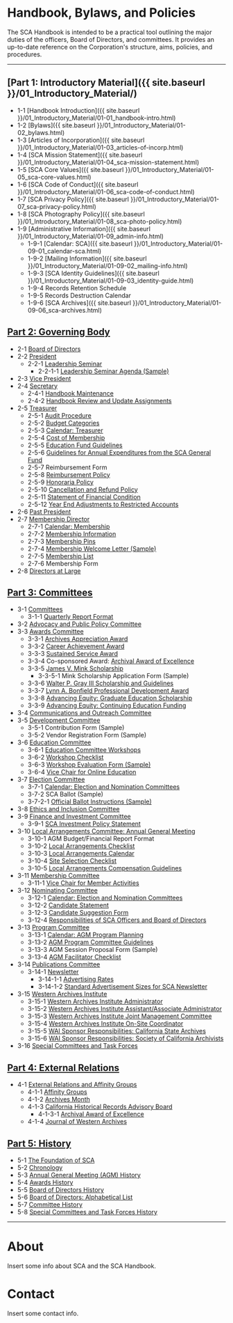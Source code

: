 # Handbook, Bylaws, and Policies

The SCA Handbook is intended to be a practical tool outlining the major duties of the officers, Board of Directors, and committees. It provides an up-to-date reference on the Corporation's structure, aims, policies, and procedures.

***

## [Part 1: Introductory Material]({{ site.baseurl }}/01_Introductory_Material/)
- 1-1     [Handbook Introduction]({{ site.baseurl }}/01_Introductory_Material/01-01_handbook-intro.html)
- 1-2     [Bylaws]({{ site.baseurl }}/01_Introductory_Material/01-02_bylaws.html)
- 1-3     [Articles of Incorporation]({{ site.baseurl }}/01_Introductory_Material/01-03_articles-of-incorp.html)
- 1-4     [SCA Mission Statement]({{ site.baseurl }}/01_Introductory_Material/01-04_sca-mission-statement.html)
- 1-5     [SCA Core Values]({{ site.baseurl }}/01_Introductory_Material/01-05_sca-core-values.html)
- 1-6     [SCA Code of Conduct]({{ site.baseurl }}/01_Introductory_Material/01-06_sca-code-of-conduct.html)
- 1-7     [SCA Privacy Policy]({{ site.baseurl }}/01_Introductory_Material/01-07_sca-privacy-policy.html)
- 1-8     [SCA Photography Policy]({{ site.baseurl }}/01_Introductory_Material/01-08_sca-photo-policy.html)
- 1-9     [Administrative Information]({{ site.baseurl }}/01_Introductory_Material/01-09_admin-info.html)
  - 1-9-1     [Calendar: SCA]({{ site.baseurl }}/01_Introductory_Material/01-09-01_calendar-sca.html)
  - 1-9-2     [Mailing Information]({{ site.baseurl }}/01_Introductory_Material/01-09-02_mailing-info.html)
  - 1-9-3     [SCA Identity Guidelines]({{ site.baseurl }}/01_Introductory_Material/01-09-03_identity-guide.html)
  - 1-9-4     Records Retention Schedule
  - 1-9-5     Records Destruction Calendar
  - 1-9-6     [SCA Archives]({{ site.baseurl }}/01_Introductory_Material/01-09-06_sca-archives.html)

## [Part 2: Governing Body ](/sca-handbook/02_governing_body/)
- 2-1     [Board of Directors](/sca-handbook/02_governing_body/02-01_board-of-directors.html)
- 2-2     [President](/sca-handbook/02_governing_body/02-02_president.html)
  - 2-2-1     [Leadership Seminar](/sca-handbook/02_governing_body/02-02-01_leadership-seminar.html)
    - 2-2-1-1     [Leadership Seminar Agenda (Sample)](/sca-handbook/02_governing_body/02-02-01-01_leadership-seminar-agenda-sample.html)
- 2-3     [Vice President](/sca-handbook/02_governing_body/02-03_vice-president.html)
- 2-4     [Secretary](/sca-handbook/02_governing_body/02-04_secretary.html)
  - 2-4-1     [Handbook Maintenance](/sca-handbook/02_governing_body/02-04-01_handbook-maintenance.html)
  - 2-4-2     [Handbook Review and Update Assignments](/sca-handbook/02_governing_body/02-04-02_handbook-review.html)
- 2-5     [Treasurer](/sca-handbook/02_governing_body/02-05_treasurer.html)
  - 2-5-1     [Audit Procedure](/sca-handbook/02_governing_body/02-05-01_audit-procedure.html)
  - 2-5-2     [Budget Categories](/sca-handbook/02_governing_body/02-05-02_budget-categories.html)
  - 2-5-3     [Calendar: Treasurer](/sca-handbook/02_governing_body/02-05-03_calendar-treasurer.html)
  - 2-5-4     [Cost of Membership](/sca-handbook/02_governing_body/02-05-04_cost-of-membership.html)
  - 2-5-5     [Education Fund  Guidelines](/sca-handbook/02_governing_body/02-05-05_education-fund-guide.html)
  - 2-5-6     [Guidelines for Annual Expenditures from the SCA General Fund](/sca-handbook/02_governing_body/02-05-06_annual-expenditures-guide.html)
  - 2-5-7     Reimbursement Form
  - 2-5-8     [Reimbursement Policy](/sca-handbook/02_governing_body/02-05-08_reimbursement-policy.html)
  - 2-5-9     [Honoraria Policy](/sca-handbook/02_governing_body/02-05-09_honoraria-policy.html)
  - 2-5-10   [Cancellation and Refund Policy](/sca-handbook/02_governing_body/02-05-10_cancellation-and-refund-policy.html)
  - 2-5-11   [Statement of Financial Condition](/sca-handbook/02_governing_body/02-05-11_statement-of-financial-condition.html)
  - 2-5-12   [Year End Adjustments to Restricted Accounts](/sca-handbook/02_governing_body/02-05-12_year-end-adjustments.html)
- 2-6     [Past President](/sca-handbook/02_governing_body/02-06_past-president.html)
- 2-7     [Membership Director](/sca-handbook/02_governing_body/02-07_membership-director.html)
  - 2-7-1     [Calendar: Membership](/sca-handbook/02_governing_body/02-07-02_calendar-membership.html)
  - 2-7-2     [Membership Information](/sca-handbook/02_governing_body/02-07-02_membership-info.html)
  - 2-7-3     [Membership Pins](/sca-handbook/02_governing_body/02-07-03_membership-pins.html)
  - 2-7-4     [Membership Welcome Letter (Sample)](/sca-handbook/02_governing_body/02-07-04_welcome-letter.html)
  - 2-7-5     [Membership List](/sca-handbook/02_governing_body/02-07-05_membership-list.html)
  - 2-7-6     Membership Form
- 2-8     [Directors at Large](/sca-handbook/02_governing_body/02-08_directors-at-large.html)

## [Part 3: Committees](/sca-handbook/03_committees/)
- 3-1     [Committees](/sca-handbook/03_committees/03-01_committees.html)
  - 3-1-1     [Quarterly Report Format](/sca-handbook/03_committees/03-01-01_quarterly-report-format.html)
- 3-2     [Advocacy and Public Policy Committee](/sca-handbook/03_committees/03-02_advocacy-and-public-policy.html)
- 3-3     [Awards Committee](/sca-handbook/03_committees/03-03_awards.html)
  - 3-3-1     [Archives Appreciation Award](/sca-handbook/03_committees/03-03-01_archives-appreciation.html)
  - 3-3-2     [Career Achievement Award](/sca-handbook/03_committees/03-03-02_career-achievement.html)
  - 3-3-3     [Sustained Service Award](/sca-handbook/03_committees/03-03-03_sustained-service.html)
  - 3-3-4     Co-sponsored Award:  [Archival Award of Excellence](/sca-handbook/03_committees/03-03-04_archival-award-of-excellence.html)
  - 3-3-5     [James V. Mink Scholarship](/sca-handbook/03_committees/03-03-05_mink-scholarship.html)
    - 3-3-5-1     Mink Scholarship Application Form (Sample)
  - 3-3-6     [Walter P. Gray III Scholarship and Guidelines](/sca-handbook/03_committees/03-03-06_gray-scholarship.html)
  - 3-3-7     [Lynn A. Bonfield Professional Development Award](/sca-handbook/03_committees/03-03-07_bonfield-award.html)
  - 3-3-8     [Advancing Equity: Graduate Education Scholarship](/sca-handbook/03_committees/03-03-08_ae-scholarship.html)
  - 3-3-9     [Advancing Equity: Continuing Education Funding](/sca-handbook/03_committees/03-03-09_ae-continuing-education.html)
- 3-4     [Communications and Outreach Committee](/sca-handbook/03_committees/03-04_communications-and-outreach.html)
- 3-5     [Development Committee](/sca-handbook/03_committees/03-05_development.html)
  - 3-5-1     Contribution Form (Sample)
  - 3-5-2     Vendor Registration Form (Sample)
- 3-6     [Education Committee](/sca-handbook/03_committees/03-06_education.html)
  - 3-6-1     [Education Committee Workshops](/sca-handbook/03_committees/03-06-01_edcomm-workshops.html)
  - 3-6-2     [Workshop Checklist](/sca-handbook/03_committees/03-06-02_edcomm-workshop-checklist.html)
  - 3-6-3     [Workshop Evaluation Form (Sample)](/sca-handbook/03_committees/03-06-03_edcomm-workshop-eval.html)
  - 3-6-4     [Vice Chair for Online Education](/sca-handbook/03_committees/03-06-04_vc-online-ed.html)
- 3-7     [Election Committee](/sca-handbook/03_committees/03-07_election.html)
  - 3-7-1     [Calendar: Election and Nomination Committees](/sca-handbook/03_committees/03-07-01_calendar-election-nomination.html)
  - 3-7-2     SCA Ballot (Sample)
  - 3-7-2-1     [Official Ballot Instructions (Sample)](/sca-handbook/03_committees/03-07-02-01_official-ballot-instructions-sample.html)
- 3-8     [Ethics and Inclusion Committee](/sca-handbook/03_committees/03-08_ethics-and-inclusion.html)
- 3-9     [Finance and Investment Committee](/sca-handbook/03_committees/03-09_finance-and-investment.html)
  - 3-9-1     [SCA Investment Policy Statement](/sca-handbook/03_committees/03-09-01_investment-policy-statement.html)
- 3-10   [Local Arrangements Committee: Annual General Meeting](/sca-handbook/03_committees/03-10_lac.html)
  - 3-10-1   AGM Budget/Financial Report Format
  - 3-10-2   [Local Arrangements Checklist](/sca-handbook/03_committees/03-10-02_lac-checklist.html)
  - 3-10-3   [Local Arrangements Calendar](/sca-handbook/03_committees/03-10-03_lac-calendar.html)
  - 3-10-4   [Site Selection Checklist](/sca-handbook/03_committees/03-10-04_site-selection-checklist.html)
  - 3-10-5   [Local Arrangements Compensation Guidelines](/sca-handbook/03_committees/03-10-05_lac-compensation.html)
- 3-11   [Membership Committee](/sca-handbook/03_committees/03-11_membership.html)
  - 3-11-1   [Vice Chair for Member Activities](/sca-handbook/03_committees/03-11-01_vc-member-activities.html)
- 3-12   [Nominating Committee](/sca-handbook/03_committees/03-12_nominating.html)
  - 3-12-1   [Calendar: Election and Nomination Committees](/sca-handbook/03_committees/03-12-01_calendar-election-nomination.html)
  - 3-12-2   [Candidate Statement](/sca-handbook/03_committees/03-12-02_candidate-statement.html)
  - 3-12-3   [Candidate Suggestion Form](/sca-handbook/03_committees/03-12-03_candidate-suggestion.html)
  - 3-12-4   [Responsibilities of SCA Officers and Board of Directors](/sca-handbook/03_committees/03-12-04_responsibilities.html)
- 3-13   [Program Committee](/sca-handbook/03_committees/03-13_program.html)
  - 3-13-1   [Calendar: AGM Program Planning](/sca-handbook/03_committees/03-13-01_calendar-program.html)
  - 3-13-2   [AGM Program Committee Guidelines](/sca-handbook/03_committees/03-13-02_program-guidelines.html)
  - 3-13-3   AGM Session Proposal Form (Sample)
  - 3-13-4   [AGM Facilitator Checklist](/sca-handbook/03_committees/03-13-04_facilitator-checklist.html)
- 3-14   [Publications Committee](/sca-handbook/03_committees/03-14_publications.html)
  - 3-14-1   [Newsletter](/sca-handbook/03_committees/03-14-01_newsletter.html)
    - 3-14-1-1   [Advertising Rates](/sca-handbook/03_committees/03-14-01-01_ad-rates.html)
    - 3-14-1-2   [Standard Advertisement Sizes for SCA Newsletter](/sca-handbook/03_committees/03-14-01-02_ad-sizes.html)
- 3-15   [Western Archives Institute](/sca-handbook/03_committees/03-15_wai.html)
  - 3-15-1   [Western Archives Institute Administrator](/sca-handbook/03_committees/03-15-01_wai-admin.html)
  - 3-15-2   [Western Archives Institute Assistant/Associate Administrator](/sca-handbook/03_committees/03-15-02_wai-assoc-admin.html)
  - 3-15-3   [Western Archives Institute Joint Management Committee](/sca-handbook/03_committees/03-15-03_wai-joint.html)
  - 3-15-4   [Western Archives Institute On-Site Coordinator](/sca-handbook/03_committees/03-15-04_wai-onsite-coord.html)
  - 3-15-5   [WAI Sponsor Responsibilities: California State Archives](/sca-handbook/03_committees/03-15-05_wai-sponsor-csa.html)
  - 3-15-6   [WAI Sponsor Responsibilities: Society of California Archivists](/sca-handbook/03_committees/03-15-06_wai-sponsor-sca.html)
- 3-16   [Special Committees and Task Forces](/sca-handbook/03_committees/03-16_special-committees.html)

## [Part 4: External Relations](/sca-handbook/04_external_relations/)
- 4-1     [External Relations and Affinity Groups](/sca-handbook/04_external_relations/04-01_external-relations-and-affinity-groups.html)
  - 4-1-1     [Affinity Groups](/sca-handbook/04_external_relations/04-01-01_affinity-groups.html)
  - 4-1-2     [Archives Month](/sca-handbook/04_external_relations/04-01-02_archives-month.html)
  - 4-1-3     [California Historical Records Advisory Board](/sca-handbook/04_external_relations/04-01-03_chrab.html)
    - 4-1-3-1     [Archival Award of Excellence](/sca-handbook/04_external_relations/04-01-03-01_archival-award-of-excellence.html)
  - 4-1-4     [Journal of Western Archives](/sca-handbook/04_external_relations/04-01-04_journal-of-western-archives.html)

## [Part 5: History](/sca-handbook/05_history/)
- 5-1     [The Foundation of SCA](/sca-handbook/05_history/05-01_foundation-of-sca.html)
- 5-2     [Chronology](/sca-handbook/05_history/05-02_chronology.html)
- 5-3     [Annual General Meeting (AGM) History](/sca-handbook/05_history/05-03_agm-history.html)
- 5-4     [Awards History](/sca-handbook/05_history/05-04_awards-history.html)
- 5-5     [Board of Directors History](/sca-handbook/05_history/05-05_board-history.html)
- 5-6     [Board of Directors: Alphabetical List](/sca-handbook/05_history/05-06_board-alpha.html)
- 5-7     [Committee History](/sca-handbook/05_history/05-07_committee-history.html)
- 5-8     [Special Committees and Task Forces History ](/sca-handbook/05_history/05-08_special-committees-task-force-history.html)

***

# About
Insert some info about SCA and the SCA Handbook.

# Contact
Insert some contact info.
